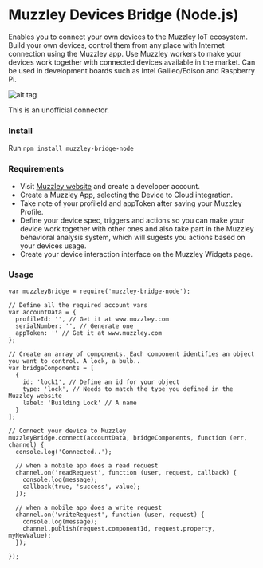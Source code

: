 # Muzzley Devices Bridge (Node.js)
Enables you to connect your own devices to the Muzzley IoT ecosystem. Build your own devices, control them from any place with Internet connection using the Muzzley app. Use Muzzley workers to make your devices work together with connected devices available in the market.
Can be used in development boards such as Intel Galileo/Edison and Raspberry Pi.

![alt tag](https://muzzley.com/imgs/device2cloud.png)

This is an unofficial connector.


### Install
Run `npm install muzzley-bridge-node`


### Requirements

* Visit [Muzzley website](https://www.muzzley.com) and create a developer account.
* Create a Muzzley App, selecting the Device to Cloud integration.
* Take note of your profileId and appToken after saving your Muzzley Profile.
* Define your device spec, triggers and actions so you can make your device work together with other ones and also take part in the Muzzley behavioral analysis system, which will sugests you actions based on your devices usage.
* Create your device interaction interface on the Muzzley Widgets page.


### Usage

```
var muzzleyBridge = require('muzzley-bridge-node');

// Define all the required account vars
var accountData = {
  profileId: '', // Get it at www.muzzley.com
  serialNumber: '', // Generate one
  appToken: '' // Get it at www.muzzley.com
};

// Create an array of components. Each component identifies an object you want to control. A lock, a bulb..
var bridgeComponents = [
  {
    id: 'lock1', // Define an id for your object
    type: 'lock', // Needs to match the type you defined in the Muzzley website
    label: 'Building Lock' // A name
  }
];

// Connect your device to Muzzley
muzzleyBridge.connect(accountData, bridgeComponents, function (err, channel) {
  console.log('Connected..');

  // when a mobile app does a read request
  channel.on('readRequest', function (user, request, callback) {
    console.log(message);
    callback(true, 'success', value);
  });

  // when a mobile app does a write request
  channel.on('writeRequest', function (user, request) {
    console.log(message);
    channel.publish(request.componentId, request.property, myNewValue);
  });

});
```

